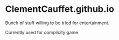 # ClementCauffet.github.io

Bunch of stuff willing to be tried for entertainment.

Currently used for complicity game
